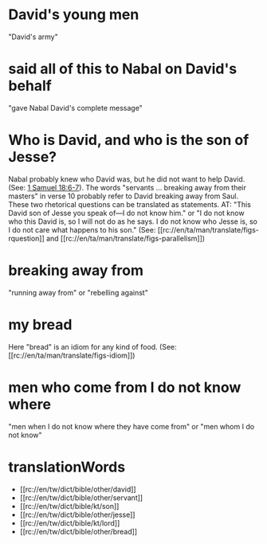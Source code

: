 # David's young men

"David's army"

# said all of this to Nabal on David's behalf

"gave Nabal David's complete message"

# Who is David, and who is the son of Jesse?

Nabal probably knew who David was, but he did not want to help David. (See: [1 Samuel 18:6-7](../18/06.md)). The words "servants ... breaking away from their masters" in verse 10 probably refer to David breaking away from Saul. These two rhetorical questions can be translated as statements. AT: "This David son of Jesse you speak of—I do not know him." or "I do not know who this David is, so I will not do as he says. I do not know who Jesse is, so I do not care what happens to his son." (See: [[rc://en/ta/man/translate/figs-rquestion]] and [[rc://en/ta/man/translate/figs-parallelism]])

# breaking away from

"running away from" or "rebelling against"

# my bread

Here "bread" is an idiom for any kind of food. (See: [[rc://en/ta/man/translate/figs-idiom]])

# men who come from I do not know where

"men when I do not know where they have come from" or "men whom I do not know"

# translationWords

* [[rc://en/tw/dict/bible/other/david]]
* [[rc://en/tw/dict/bible/other/servant]]
* [[rc://en/tw/dict/bible/kt/son]]
* [[rc://en/tw/dict/bible/other/jesse]]
* [[rc://en/tw/dict/bible/kt/lord]]
* [[rc://en/tw/dict/bible/other/bread]]